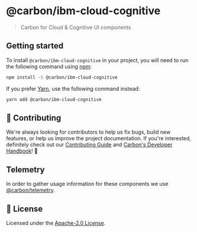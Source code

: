# @carbon/ibm-cloud-cognitive

> Carbon for Cloud & Cognitive UI components

## Getting started

To install `@carbon/ibm-cloud-cognitive` in your project, you will need to run
the following command using [npm](https://www.npmjs.com/):

```bash
npm install -S @carbon/ibm-cloud-cognitive
```

If you prefer [Yarn](https://yarnpkg.com/en/), use the following command
instead:

```bash
yarn add @carbon/ibm-cloud-cognitive
```

## 🙌 Contributing

We're always looking for contributors to help us fix bugs, build new features,
or help us improve the project documentation. If you're interested, definitely
check out our
[Contributing Guide](https://github.com/carbon-design-system/ibm-cloud-cognitive/blob/master/.github/CONTRIBUTING.md)
and
[Carbon's Developer Handbook](https://github.com/carbon-design-system/carbon/blob/master/docs/developer-handbook.md)!
👀

## Telemetry

In order to gather usage information for these components we use
[@carbon/telemetry](https://www.carbondesignsystem.com/help/faq/#telemetry).

## 📝 License

Licensed under the
[Apache-2.0 License](https://github.com/carbon-design-system/ibm-cloud-cognitive/blob/master/LICENSE).
